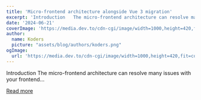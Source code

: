 ```yaml
---
title: 'Micro-frontend architecture alongside Vue 3 migration'
excerpt: 'Introduction   The micro-frontend architecture can resolve many issues with your frontend...'
date: '2024-06-21'
coverImage: 'https://media.dev.to/cdn-cgi/image/width=1000,height=420,fit=cover,gravity=auto,format=auto/https%3A%2F%2Fdev-to-uploads.s3.amazonaws.com%2Fuploads%2Farticles%2Fa0vg4148wlfiv4jnfxma.png'
author:
  name: Koders
  picture: "assets/blog/authors/koders.png"
ogImage:
  url: 'https://media.dev.to/cdn-cgi/image/width=1000,height=420,fit=cover,gravity=auto,format=auto/https%3A%2F%2Fdev-to-uploads.s3.amazonaws.com%2Fuploads%2Farticles%2Fa0vg4148wlfiv4jnfxma.png'
---
```


Introduction   The micro-frontend architecture can resolve many issues with your frontend...

[Read more](https://dev.to/zenika/micro-frontend-architecture-alongside-vue-3-migration-2b2j)

